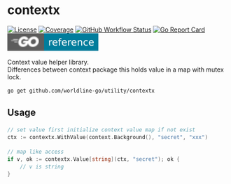 # contextx

[![License](https://img.shields.io/github/license/worldline-go/contextx?color=red&style=flat-square)](https://raw.githubusercontent.com/worldline-go/contextx/main/LICENSE)
[![Coverage](https://img.shields.io/sonar/coverage/worldline-go_contextx?logo=sonarcloud&server=https%3A%2F%2Fsonarcloud.io&style=flat-square)](https://sonarcloud.io/summary/overall?id=worldline-go_contextx)
[![GitHub Workflow Status](https://img.shields.io/github/actions/workflow/status/worldline-go/contextx/test.yml?branch=main&logo=github&style=flat-square&label=ci)](https://github.com/worldline-go/contextx/actions)
[![Go Report Card](https://goreportcard.com/badge/github.com/worldline-go/contextx?style=flat-square)](https://goreportcard.com/report/github.com/worldline-go/contextx)
[![Go PKG](https://raw.githubusercontent.com/worldline-go/guide/main/badge/custom/reference.svg)](https://pkg.go.dev/github.com/worldline-go/contextx)

Context value helper library.  
Differences between context package this holds value in a map with mutex lock.

```sh
go get github.com/worldline-go/utility/contextx
```

## Usage

```go
// set value first initialize context value map if not exist
ctx := contextx.WithValue(context.Background(), "secret", "xxx")

// map like access
if v, ok := contextx.Value[string](ctx, "secret"); ok {
    // v is string
}
```
